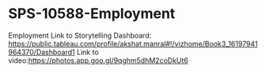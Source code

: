 # SPS-10588-Employment
Employment
Link to Storytelling Dashboard: https://public.tableau.com/profile/akshat.manral#!/vizhome/Book3_16197941964370/Dashboard1
Link to video:https://photos.app.goo.gl/9qghm5dhM2coDkUt6
